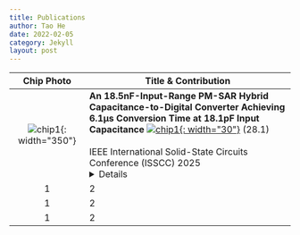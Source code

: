 ```yaml
---
title: Publications
author: Tao He
date: 2022-02-05
category: Jekyll
layout: post
---
```


<div class="table-wrapper" markdown="block">

|Chip Photo|<center>Title & Contribution</center>|
|:-:|:-|
|![chip1](https://donghyun-youn.github.io/about/assets/profile.jpg){: width="350"}|**An 18.5nF-Input-Range PM-SAR Hybrid Capacitance-to-Digital Converter Achieving 6.1μs Conversion Time at 18.1pF Input Capacitance** [![chip1](https://donghyun-youn.github.io/about/assets/profile.jpg){: width="30"}](https://www.naver.com) (28.1)<br><br>IEEE International Solid-State Circuits Conference (ISSCC) 2025 <details> <summary>Details</summary> Donghyun Youn, Kyeongwon Jeong, Woongro Youn, Hoyong Seong, Yechan Park, Sohmyung Ha, and Minkyu Je </details> |
|1|2|
|1|2|
|1|2|

</div>
